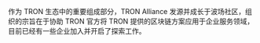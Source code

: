 作为 TRON 生态中的重要组成部分，TRON Alliance 发源并成长于波场社区，组织的宗旨在于协助 TRON 官方将 TRON 提供的区块链方案应用于企业服务领域，目前已经有一些企业加入并开启了探索工作。
